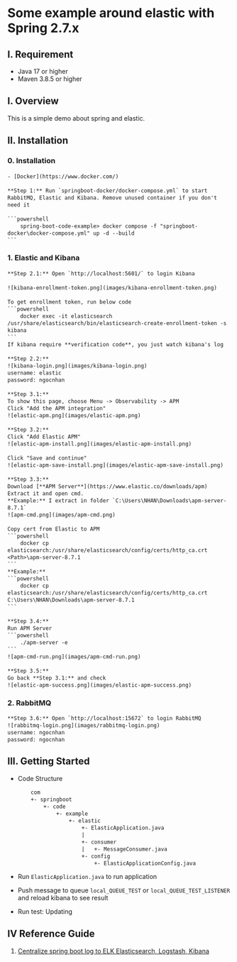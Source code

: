 # Some example around elastic with Spring 2.7.x

## I. Requirement
- Java 17 or higher
- Maven 3.8.5 or higher

## I. Overview

This is a simple demo about spring and elastic.

## II. Installation

### 0. **Installation**

    - [Docker](https://www.docker.com/)

    **Step 1:** Run `springboot-docker/docker-compose.yml` to start RabbitMQ, Elastic and Kibana. Remove unused container if you don't need it

    ```powershell
        spring-boot-code-example> docker compose -f "springboot-docker\docker-compose.yml" up -d --build
    ```

### 1. **Elastic and Kibana**

    **Step 2.1:** Open `http://localhost:5601/` to login Kibana

    ![kibana-enrollment-token.png](images/kibana-enrollment-token.png)

    To get enrollment token, run below code
    ```powershell
        docker exec -it elasticsearch /usr/share/elasticsearch/bin/elasticsearch-create-enrollment-token -s kibana
    ```
    If kibana require **verification code**, you just watch kibana's log

    **Step 2.2:**
    ![kibana-login.png](images/kibana-login.png)
    username: elastic
    password: ngocnhan

    **Step 3.1:**
    To show this page, choose Menu -> Observability -> APM
    Click "Add the APM integration"
    ![elastic-apm.png](images/elastic-apm.png)

    **Step 3.2:**
    Click "Add Elastic APM"
    ![elastic-apm-install.png](images/elastic-apm-install.png)

    Click "Save and continue"
    ![elastic-apm-save-install.png](images/elastic-apm-save-install.png)

    **Step 3.3:**
    Download [**APM Server**](https://www.elastic.co/downloads/apm)
    Extract it and open cmd.
    **Example:** I extract in folder `C:\Users\NHAN\Downloads\apm-server-8.7.1`
    ![apm-cmd.png](images/apm-cmd.png)

    Copy cert from Elastic to APM
    ```powershell
        docker cp elasticsearch:/usr/share/elasticsearch/config/certs/http_ca.crt <Path>\apm-server-8.7.1
    ```
    **Example:**
    ```powershell
        docker cp elasticsearch:/usr/share/elasticsearch/config/certs/http_ca.crt C:\Users\NHAN\Downloads\apm-server-8.7.1
    ```

    **Step 3.4:**
    Run APM Server
    ```powershell
        ./apm-server -e
    ```
    ![apm-cmd-run.png](images/apm-cmd-run.png)

    **Step 3.5:**
    Go back **Step 3.1:** and check
    ![elastic-apm-success.png](images/elastic-apm-success.png)

### 2. **RabbitMQ**

    **Step 3.6:** Open `http://localhost:15672` to login RabbitMQ
    ![rabbitmq-login.png](images/rabbitmq-login.png)
    username: ngocnhan
    password: ngocnhan


## III. Getting Started

- Code Structure

    ```
        com
        +- springboot
            +- code
                +- example
                    +- elastic
                        +- ElasticApplication.java
                        |
                        +- consumer
                        |   +- MessageConsumer.java
                        +- config
                            +- ElasticApplicationConfig.java
    ```

- Run `ElasticApplication.java` to run application

- Push message to queue `local_QUEUE_TEST` or `local_QUEUE_TEST_LISTENER` and reload kibana to see result

- Run test: Updating

## IV Reference Guide

1. [Centralize spring boot log to ELK Elasticsearch, Logstash, Kibana](https://www.youtube.com/watch?v=hvYUwUmHB6M)